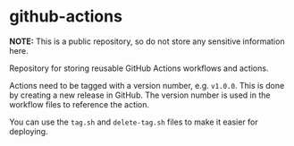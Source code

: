 # github-actions

**NOTE:** This is a public repository, so do not store any sensitive information here.

Repository for storing reusable GitHub Actions workflows and actions.

Actions need to be tagged with a version number, e.g. `v1.0.0`. This is done by creating a new release in GitHub. The version number is used in the workflow files to reference the action.

You can use the `tag.sh` and `delete-tag.sh` files to make it easier for deploying.
